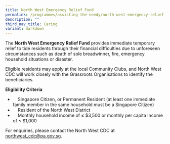 ```yaml
---
title: North West Emergency Relief Fund
permalink: /programmes/assisting-the-needy/north-west-emergency-relieffund/
description: ""
third_nav_title: Caring
variant: markdown
---
```

The **North West Emergency Relief Fund** provides immediate temporary relief to tide residents through their financial difficulties due to unforeseen circumstances such as death of sole breadwinner, fire, emergency household situations or disaster.

  
Eligible residents may apply at the local Community Clubs, and North West CDC will work closely with the Grassroots Organisations to identify the beneficiaries.

         
**Eligibility Criteria**

*     Singapore Citizen, or Permanent Resident (at least one immediate family member in the same household must be a Singapore Citizen)
*     Resident of the North West District 
*     Monthly household income of ≤ $3,500 or monthly per capita Income of ≤ $1,000
  
For enquiries, please contact the North West CDC at northwest_cdc@pa.gov.sg.
